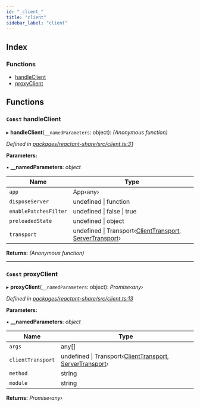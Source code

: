 ```yaml
---
id: "_client_"
title: "client"
sidebar_label: "client"
---
```


## Index

### Functions

* [handleClient](_client_.md#const-handleclient)
* [proxyClient](_client_.md#const-proxyclient)

## Functions

### `Const` handleClient

▸ **handleClient**(`__namedParameters`: object): *(Anonymous function)*

*Defined in [packages/reactant-share/src/client.ts:31](https://github.com/unadlib/reactant/blob/a019d587/packages/reactant-share/src/client.ts#L31)*

**Parameters:**

▪ **__namedParameters**: *object*

Name | Type |
------ | ------ |
`app` | App‹any› |
`disposeServer` | undefined &#124; function |
`enablePatchesFilter` | undefined &#124; false &#124; true |
`preloadedState` | undefined &#124; object |
`transport` | undefined &#124; Transport‹[ClientTransport](../interfaces/_interfaces_.clienttransport.md), [ServerTransport](../interfaces/_interfaces_.servertransport.md)› |

**Returns:** *(Anonymous function)*

___

### `Const` proxyClient

▸ **proxyClient**(`__namedParameters`: object): *Promise‹any›*

*Defined in [packages/reactant-share/src/client.ts:13](https://github.com/unadlib/reactant/blob/a019d587/packages/reactant-share/src/client.ts#L13)*

**Parameters:**

▪ **__namedParameters**: *object*

Name | Type |
------ | ------ |
`args` | any[] |
`clientTransport` | undefined &#124; Transport‹[ClientTransport](../interfaces/_interfaces_.clienttransport.md), [ServerTransport](../interfaces/_interfaces_.servertransport.md)› |
`method` | string |
`module` | string |

**Returns:** *Promise‹any›*
